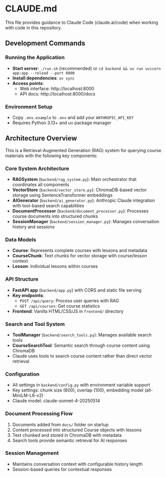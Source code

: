 # CLAUDE.md

This file provides guidance to Claude Code (claude.ai/code) when working with code in this repository.

## Development Commands

### Running the Application
- **Start server**: `./run.sh` (recommended) or `cd backend && uv run uvicorn app:app --reload --port 8000`
- **Install dependencies**: `uv sync`
- **Access points**: 
  - Web interface: http://localhost:8000
  - API docs: http://localhost:8000/docs

### Environment Setup
- Copy `.env.example` to `.env` and add your `ANTHROPIC_API_KEY`
- Requires Python 3.13+ and uv package manager

## Architecture Overview

This is a Retrieval-Augmented Generation (RAG) system for querying course materials with the following key components:

### Core System Architecture
- **RAGSystem** (`backend/rag_system.py`): Main orchestrator that coordinates all components
- **VectorStore** (`backend/vector_store.py`): ChromaDB-based vector storage using SentenceTransformer embeddings
- **AIGenerator** (`backend/ai_generator.py`): Anthropic Claude integration with tool-based search capabilities
- **DocumentProcessor** (`backend/document_processor.py`): Processes course documents into structured chunks
- **SessionManager** (`backend/session_manager.py`): Manages conversation history and sessions

### Data Models
- **Course**: Represents complete courses with lessons and metadata
- **CourseChunk**: Text chunks for vector storage with course/lesson context
- **Lesson**: Individual lessons within courses

### API Structure
- **FastAPI app** (`backend/app.py`) with CORS and static file serving
- **Key endpoints**:
  - `POST /api/query`: Process user queries with RAG
  - `GET /api/courses`: Get course statistics
- **Frontend**: Vanilla HTML/CSS/JS in `frontend/` directory

### Search and Tool System
- **ToolManager** (`backend/search_tools.py`): Manages available search tools
- **CourseSearchTool**: Semantic search through course content using ChromaDB
- Claude uses tools to search course content rather than direct vector retrieval

### Configuration
- All settings in `backend/config.py` with environment variable support
- Key settings: chunk size (800), overlap (100), embedding model (all-MiniLM-L6-v2)
- Claude model: claude-sonnet-4-20250514

### Document Processing Flow
1. Documents added from `docs/` folder on startup
2. Content processed into structured Course objects with lessons
3. Text chunked and stored in ChromaDB with metadata
4. Search tools provide semantic retrieval for AI responses

### Session Management
- Maintains conversation context with configurable history length
- Session-based queries for contextual responses